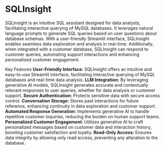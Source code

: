 # SQLInsight

SQLInsight is an intuitive SQL assistant designed for data analysts, facilitating interactive querying of MySQL databases. It leverages natural language prompts to generate SQL queries based on user questions about database schemas. With a user-friendly Streamlit interface, SQLInsight enables seamless data exploration and analysis in real-time. Additionally, when integrated with a customer database, SQLInsight can respond to customer queries, automating support interactions and enhancing personalized customer engagement.

Key Features
**User-Friendly Interface:** SQLInsight offers an intuitive and easy-to-use Streamlit interface, facilitating interactive querying of MySQL databases and real-time data analysis.
**LLM Integration:** By leveraging generative AI models, SQLInsight generates accurate and contextually relevant responses to user queries, whether for data analysis or customer support.
**Secure Authentication:** Protects sensitive data with secure access control.
**Conversation Storage:** Stores past interactions for future reference, enhancing continuity in data exploration and customer support.
**Automated Response Generation:** Implements generative AI to handle repetitive customer inquiries, reducing the burden on human support teams.
**Personalized Customer Engagement**: Utilizes generative AI to craft personalized messages based on customer data and interaction history, boosting customer satisfaction and loyalty.
**Read-Only Access:** Ensures data integrity by allowing only read access, preventing any alteration to the database.

